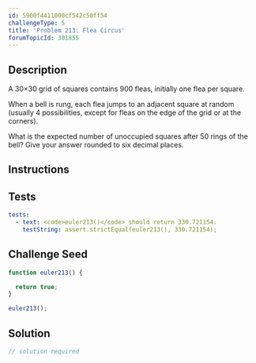 ```yaml
---
id: 5900f4411000cf542c50ff54
challengeType: 5
title: 'Problem 213: Flea Circus'
forumTopicId: 301855
---
```


## Description

<section id='description'>

A 30×30 grid of squares contains 900 fleas, initially one flea per square.

When a bell is rung, each flea jumps to an adjacent square at random (usually 4 possibilities, except for fleas on the edge of the grid or at the corners).

What is the expected number of unoccupied squares after 50 rings of the bell? Give your answer rounded to six decimal places.

</section>

## Instructions

<section id='instructions'>

</section>

## Tests

<section id='tests'>

```yml
tests:
  - text: <code>euler213()</code> should return 330.721154.
    testString: assert.strictEqual(euler213(), 330.721154);

```

</section>

## Challenge Seed

<section id='challengeSeed'>

<div id='js-seed'>

```js
function euler213() {

  return true;
}

euler213();
```

</div>

</section>

## Solution

<section id='solution'>

```js
// solution required
```

</section>
